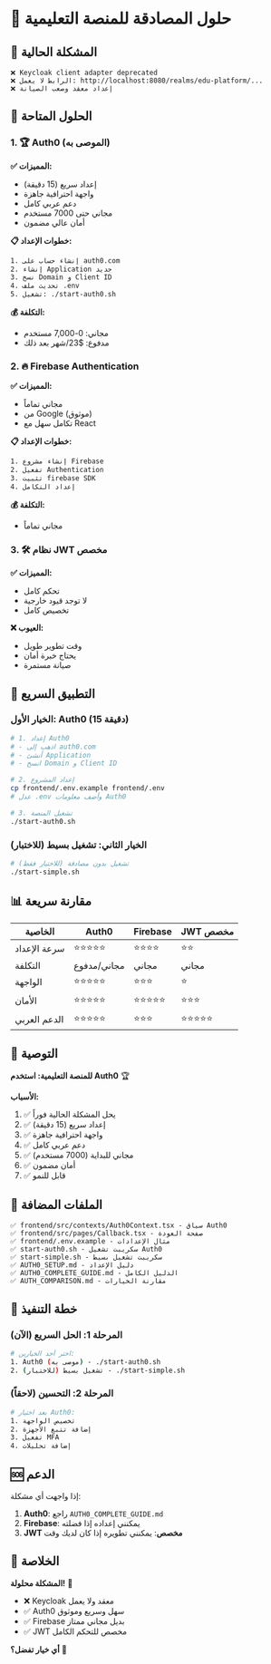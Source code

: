 # 🔐 حلول المصادقة للمنصة التعليمية

## 🚨 المشكلة الحالية

```
❌ Keycloak client adapter deprecated
❌ الرابط لا يعمل: http://localhost:8080/realms/edu-platform/...
❌ إعداد معقد وصعب الصيانة
```

## 🎯 الحلول المتاحة

### 1. 🏆 Auth0 (الموصى به)

**✅ المميزات:**
- إعداد سريع (15 دقيقة)
- واجهة احترافية جاهزة
- دعم عربي كامل
- مجاني حتى 7000 مستخدم
- أمان عالي مضمون

**📋 خطوات الإعداد:**
```bash
1. إنشاء حساب على auth0.com
2. إنشاء Application جديد
3. نسخ Domain و Client ID
4. تحديث ملف .env
5. تشغيل: ./start-auth0.sh
```

**💰 التكلفة:**
- مجاني: 0-7,000 مستخدم
- مدفوع: $23/شهر بعد ذلك

### 2. 🔥 Firebase Authentication

**✅ المميزات:**
- مجاني تماماً
- من Google (موثوق)
- تكامل سهل مع React

**📋 خطوات الإعداد:**
```bash
1. إنشاء مشروع Firebase
2. تفعيل Authentication
3. تثبيت firebase SDK
4. إعداد التكامل
```

**💰 التكلفة:**
- مجاني تماماً

### 3. 🛠️ نظام JWT مخصص

**✅ المميزات:**
- تحكم كامل
- لا توجد قيود خارجية
- تخصيص كامل

**❌ العيوب:**
- وقت تطوير طويل
- يحتاج خبرة أمان
- صيانة مستمرة

## 🚀 التطبيق السريع

### الخيار الأول: Auth0 (15 دقيقة)

```bash
# 1. إعداد Auth0
# - اذهب إلى auth0.com
# - أنشئ Application
# - انسخ Domain و Client ID

# 2. إعداد المشروع
cp frontend/.env.example frontend/.env
# عدل .env وأضف معلومات Auth0

# 3. تشغيل المنصة
./start-auth0.sh
```

### الخيار الثاني: تشغيل بسيط (للاختبار)

```bash
# تشغيل بدون مصادقة (للاختبار فقط)
./start-simple.sh
```

## 📊 مقارنة سريعة

| الخاصية | Auth0 | Firebase | JWT مخصص |
|---------|-------|----------|-----------|
| سرعة الإعداد | ⭐⭐⭐⭐⭐ | ⭐⭐⭐⭐ | ⭐⭐ |
| التكلفة | مجاني/مدفوع | مجاني | مجاني |
| الواجهة | ⭐⭐⭐⭐⭐ | ⭐⭐⭐ | ⭐ |
| الأمان | ⭐⭐⭐⭐⭐ | ⭐⭐⭐⭐⭐ | ⭐⭐⭐ |
| الدعم العربي | ⭐⭐⭐⭐⭐ | ⭐⭐⭐ | ⭐⭐⭐⭐⭐ |

## 🎯 التوصية

**للمنصة التعليمية: استخدم Auth0** 🏆

**الأسباب:**
1. ✅ يحل المشكلة الحالية فوراً
2. ✅ إعداد سريع (15 دقيقة)
3. ✅ واجهة احترافية جاهزة
4. ✅ دعم عربي كامل
5. ✅ مجاني للبداية (7000 مستخدم)
6. ✅ أمان مضمون
7. ✅ قابل للنمو

## 📁 الملفات المضافة

```
✅ frontend/src/contexts/Auth0Context.tsx - سياق Auth0
✅ frontend/src/pages/Callback.tsx - صفحة العودة
✅ frontend/.env.example - مثال الإعدادات
✅ start-auth0.sh - سكريبت تشغيل Auth0
✅ start-simple.sh - سكريبت تشغيل بسيط
✅ AUTH0_SETUP.md - دليل الإعداد
✅ AUTH0_COMPLETE_GUIDE.md - الدليل الكامل
✅ AUTH_COMPARISON.md - مقارنة الخيارات
```

## 🔄 خطة التنفيذ

### المرحلة 1: الحل السريع (الآن)
```bash
# اختر أحد الخيارين:
1. Auth0 (موصى به) - ./start-auth0.sh
2. تشغيل بسيط (للاختبار) - ./start-simple.sh
```

### المرحلة 2: التحسين (لاحقاً)
```bash
# بعد اختيار Auth0:
1. تخصيص الواجهة
2. إضافة تتبع الأجهزة
3. تفعيل MFA
4. إضافة تحليلات
```

## 🆘 الدعم

إذا واجهت أي مشكلة:

1. **Auth0**: راجع `AUTH0_COMPLETE_GUIDE.md`
2. **Firebase**: يمكنني إعداده إذا فضلته
3. **JWT مخصص**: يمكنني تطويره إذا كان لديك وقت

## 🎉 الخلاصة

**المشكلة محلولة!** 🎯

- ❌ Keycloak معقد ولا يعمل
- ✅ Auth0 سهل وسريع وموثوق
- ✅ Firebase بديل مجاني ممتاز
- ✅ JWT مخصص للتحكم الكامل

**أي خيار تفضل؟** 🚀